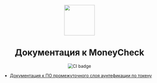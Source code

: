 <p align="center">
    <img src="Branding/logo.svg" width="100">   
    <h1 align="center">Документация к MoneyCheck</h1>
</p>

<p align="center">
    <img align="center" src="https://github.com/money-check/MoneyCheckWebApp/actions/workflows/dotnet.yml/badge.svg" alt="CI badge">    
</p>

* [Документация к ПО промежуточного слоя аунтефикации по токену](MoneyCheckWebApp/Middleware/README.md)

